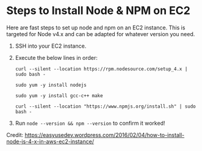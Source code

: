 # Steps to Install Node & NPM on EC2

Here are fast steps to set up node and npm on an EC2 instance. This is targeted for Node v4.x and can be adapted for whatever version you need. 

1) SSH into your EC2 instance.

2) Execute the below lines in order: 

    ```
    curl --silent --location https://rpm.nodesource.com/setup_4.x | sudo bash -

    sudo yum -y install nodejs
    
    sudo yum -y install gcc-c++ make
    
    curl --silent --location "https://www.npmjs.org/install.sh" | sudo bash -
    ```

3) Run `node --version && npm --version` to confirm it worked!

Credit: https://easyusedev.wordpress.com/2016/02/04/how-to-install-node-js-4-x-in-aws-ec2-instance/

